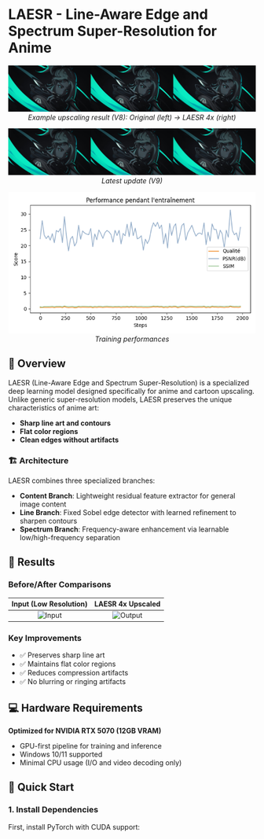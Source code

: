 # LAESR - Line-Aware Edge and Spectrum Super-Resolution for Anime

<p align="center">
  <img src="runs/samples/sample_full_v8.png" alt="LAESR Results" width="800"/>
  <br/>
  <em>Example upscaling result (V8): Original (left) → LAESR 4x (right)</em>
</p>

<p align="center">
  <img src="runs/samples/sample_full_v9.png" alt="LAESR Results" width="800"/>
  <em>Latest update (V9)</em>
  <br/>
</p>

<p align="center">
  <img src="runs/samples/training_performance.png" alt="LAESR Results" width="800"/>
  <em>Training performances</em>
  <br/>
</p>

## 🎯 Overview

LAESR (Line-Aware Edge and Spectrum Super-Resolution) is a specialized deep learning model designed specifically for anime and cartoon upscaling. Unlike generic super-resolution models, LAESR preserves the unique characteristics of anime art:

- **Sharp line art and contours**
- **Flat color regions**
- **Clean edges without artifacts**

### 🏗️ Architecture

LAESR combines three specialized branches:

- **Content Branch**: Lightweight residual feature extractor for general image content
- **Line Branch**: Fixed Sobel edge detector with learned refinement to sharpen contours
- **Spectrum Branch**: Frequency-aware enhancement via learnable low/high-frequency separation

## 📸 Results

### Before/After Comparisons

| Input (Low Resolution) | LAESR 4x Upscaled |
|:----------------------:|:-----------------:|
| ![Input](runs/samples/input_example.png) | ![Output](runs/samples/output_example.png) |

### Key Improvements
- ✅ Preserves sharp line art
- ✅ Maintains flat color regions
- ✅ Reduces compression artifacts
- ✅ No blurring or ringing artifacts

## 💻 Hardware Requirements

**Optimized for NVIDIA RTX 5070 (12GB VRAM)**
- GPU-first pipeline for training and inference
- Windows 10/11 supported
- Minimal CPU usage (I/O and video decoding only)

## 🚀 Quick Start

### 1. Install Dependencies

First, install PyTorch with CUDA support:
